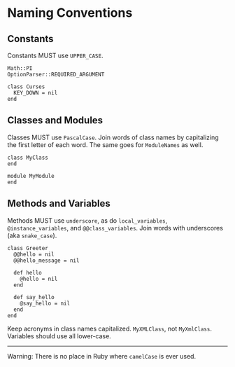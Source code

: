 # Naming Conventions


## Constants

Constants MUST use `UPPER_CASE`.

    Math::PI
    OptionParser::REQUIRED_ARGUMENT

    class Curses
      KEY_DOWN = nil
    end


## Classes and Modules

Classes MUST use `PascalCase`. Join words of class names by capitalizing the first letter of each word. The same goes for `ModuleNames` as well.

    class MyClass
    end

    module MyModule
    end


## Methods and Variables

Methods MUST use `underscore`, as do `local_variables`, `@instance_variables`, and `@@class_variables`. Join words with underscores (aka `snake_case`).

    class Greeter
      @@hello = nil
      @@hello_message = nil

      def hello
        @hello = nil
      end

      def say_hello
        @say_hello = nil
      end
    end

Keep acronyms in class names capitalized. `MyXMLClass`, not `MyXmlClass`. Variables should use all lower-case.

---

Warning: There is no place in Ruby where `camelCase` is ever used.
